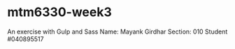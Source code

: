 # mtm6330-week3

An exercise with Gulp and Sass
Name: Mayank Girdhar
Section: 010
Student #040895517
